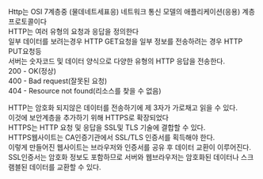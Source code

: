 Http는 OSI 7계층중 (물데네트세표응) 네트워크 통신 모델의 애플리케이션(응용) 계층 프로토콜이다  
HTTP는 여러 유형의 요청과 응답을 정의한다  
일부 데이터를 보려는경우 HTTP GET요청을 일부 정보를 전송하려는 경우 HTTP PUT요청등  
서버는 숫자코드 및 데이터 양식으로 다양한 유형의 HTTP 응답을 전송한다.  
200 - OK(정상)  
400 - Bad request(잘못된 요청)  
404 - Resource not found(리소스를 찾을 수 없음)  

HTTP는 암호화 되지않은 데이터를 전송하기에 제 3자가 가로채고 읽을 수 있다.  
이것에 보안계층을 추가하기 위해 HTTPS로 확장되었다  
HTTPS는 HTTP 요청 및 응답을 SSL및 TLS 기술에 결합할 수 있다.  
HTTPS웹사이트는 CA인증기관에서 SSL/TLS 인증서를 획득해야 한다.  
이렇게 만들어진 웹사이트는 브라우저와 인증서를 공유 후 데이터 교환이 이루어진다.  
SSL인증서는 암호화 정보도 포함하므로 서버와 웹브라우저는 암호화된 데이터나 스크램블된 데이터를 교환할 수 있다.  
